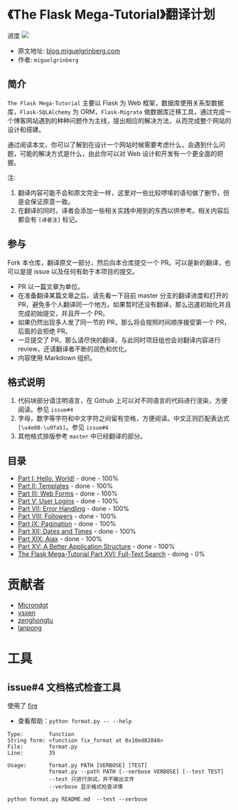 # 《The Flask Mega-Tutorial》翻译计划

进度 ![](https://img.shields.io/badge/status-52%25-green.svg)

- 原文地址: [blog.miguelgrinberg.com](https://blog.miguelgrinberg.com/post/the-flask-mega-tutorial-part-i-hello-world)
- 作者: `miguelgrinberg`

简介
---

`The Flask Mega-Tutorial` 主要以 Flask 为 Web 框架，数据库使用关系型数据库，`Flask-SQLAlchemy` 为 ORM，`Flask-Migrate` 做数据库迁移工具，通过完成一个博客网站遇到的种种问题作为主线，提出相应的解决方法，从而完成整个网站的设计和搭建。

通过阅读本文，你可以了解到在设计一个网站时候需要考虑什么，会遇到什么问题，可能的解决方式是什么，由此你可以对 Web 设计和开发有一个更全面的把握。

注: 

1. 翻译内容可能不会和原文完全一样，这里对一些比较啰嗦的语句做了删节，但是会保证原意一致。
2. 在翻译的同时，译者会添加一些相关实践中用到的东西以供参考。相关内容后都会有 `[译者注]` 标记。

参与
---

Fork 本仓库，翻译原文一部分，然后向本仓库提交一个 PR。可以是新的翻译，也可以是提 issue 以及任何有助于本项目的提交。

- PR 以一篇文章为单位。
- 在准备翻译某篇文章之后，请先看一下目前 master 分支的翻译进度和打开的PR，避免多个人翻译同一个地方。如果暂时还没有翻译，那么迅速初始化并且完成初始提交，并且开一个 PR。
- 如果仍然出现多人发了同一节的 PR，那么将会按照时间顺序接受第一个 PR，后面的会拒绝 PR。
- 一旦提交了 PR，那么请尽快的翻译，与此同时项目组也会对翻译内容进行 review，还请翻译者不断的润色和优化。
- 内容使用 Markdown 组织。

格式说明
---

1. 代码块部分请注明语言，在 Github 上可以对不同语言的代码进行渲染，方便阅读。参见 `issue#4`
2. 字母，数字等字符和中文字符之间留有空格，方便阅读。中文正则匹配表达式 `[\u4e00-\u9fa5]`。参见 `issue#4`
3. 其他格式排版参考 `master` 中已经翻译的部分。

目录
---

- [Part I: Hello, World!](https://github.com/Microndgt/The-Flask-Mega-Tutorial/blob/master/The-Flask-Mega-Tutorial/part1.md) - done - 100%
- [Part II: Templates](https://github.com/Microndgt/The-Flask-Mega-Tutorial/blob/master/The-Flask-Mega-Tutorial/part2.md) - done - 100%
- [Part III: Web Forms](https://github.com/Microndgt/The-Flask-Mega-Tutorial/blob/master/The-Flask-Mega-Tutorial/part3.md) - done - 100%
- [Part V: User Logins](https://github.com/Microndgt/The-Flask-Mega-Tutorial/blob/master/The-Flask-Mega-Tutorial/part5.md) - done - 100%
- [Part VII: Error Handling](https://github.com/Microndgt/The-Flask-Mega-Tutorial/blob/master/The-Flask-Mega-Tutorial/part7.md) - done - 100%
- [Part VIII: Followers](https://github.com/Microndgt/The-Flask-Mega-Tutorial/blob/master/The-Flask-Mega-Tutorial/part8.md) - done - 100%
- [Part IX: Pagination](https://github.com/Microndgt/The-Flask-Mega-Tutorial/blob/master/The-Flask-Mega-Tutorial/part9.md) - done - 100%
- [Part XII: Dates and Times](https://github.com/Microndgt/The-Flask-Mega-Tutorial/blob/master/The-Flask-Mega-Tutorial/part12.md) - done - 100%
- [Part XIX: Ajax](https://github.com/Microndgt/The-Flask-Mega-Tutorial/blob/master/The-Flask-Mega-Tutorial/part14.md) - done - 100%
- [Part XV: A Better Application Structure](https://github.com/Microndgt/The-Flask-Mega-Tutorial/blob/master/The-Flask-Mega-Tutorial/part15.md) - done - 100%
- [The Flask Mega-Tutorial Part XVI: Full-Text Search](https://github.com/Microndgt/The-Flask-Mega-Tutorial/blob/master/The-Flask-Mega-Tutorial/part16.md) - doing - 0%

贡献者
===

- [Microndgt](https://github.com/Microndgt)
- [vsxen](https://github.com/vsxen)
- [zenghongtu](https://github.com/zenghongtu)
- [lanpong](https://github.com/lanpong)

工具
===

issue#4 文档格式检查工具
---

使用了 [fire](https://github.com/google/python-fire)

- 查看帮助：`python format.py -- --help`

```
Type:        function
String form: <function fix_format at 0x10ed82048>
File:        format.py
Line:        35

Usage:       format.py PATH [VERBOSE] [TEST]
             format.py --path PATH [--verbose VERBOSE] [--test TEST]
             --test 只进行测试，并不输出文件
             --verbose 显示格式检查详情
```

`python format.py README.md  --test --verbose`

